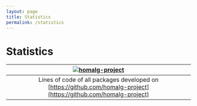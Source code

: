 ```yaml
---
layout: page
title: Statistics
permalink: /statistics
---
```


# Statistics

|[![homalg-project](https://algebra.mathematik.uni-siegen.de/img/lines_of_code.png)]()|
|:---:|
| Lines of code of all packages developed on [https://github.com/homalg-project](https://github.com/homalg-project) |
